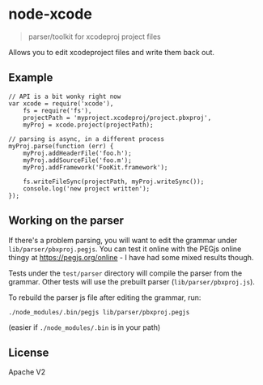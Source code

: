 <!--
#
# Licensed to the Apache Software Foundation (ASF) under one
# or more contributor license agreements.  See the NOTICE file
# distributed with this work for additional information
# regarding copyright ownership.  The ASF licenses this file
# to you under the Apache License, Version 2.0 (the
# "License"); you may not use this file except in compliance
# with the License.  You may obtain a copy of the License at
#
# http://www.apache.org/licenses/LICENSE-2.0
#
# Unless required by applicable law or agreed to in writing,
# software distributed under the License is distributed on an
# "AS IS" BASIS, WITHOUT WARRANTIES OR CONDITIONS OF ANY
#  KIND, either express or implied.  See the License for the
# specific language governing permissions and limitations
# under the License.
#
-->

# node-xcode

> parser/toolkit for xcodeproj project files

Allows you to edit xcodeproject files and write them back out.

## Example

    // API is a bit wonky right now
    var xcode = require('xcode'),
        fs = require('fs'),
        projectPath = 'myproject.xcodeproj/project.pbxproj',
        myProj = xcode.project(projectPath);

    // parsing is async, in a different process
    myProj.parse(function (err) {
        myProj.addHeaderFile('foo.h');
        myProj.addSourceFile('foo.m');
        myProj.addFramework('FooKit.framework');
        
        fs.writeFileSync(projectPath, myProj.writeSync());
        console.log('new project written');
    });

## Working on the parser

If there's a problem parsing, you will want to edit the grammar under
`lib/parser/pbxproj.pegjs`. You can test it online with the PEGjs online thingy
at https://pegjs.org/online - I have had some mixed results though.

Tests under the `test/parser` directory will compile the parser from the
grammar. Other tests will use the prebuilt parser (`lib/parser/pbxproj.js`).

To rebuild the parser js file after editing the grammar, run:

    ./node_modules/.bin/pegjs lib/parser/pbxproj.pegjs

(easier if `./node_modules/.bin` is in your path)

## License

Apache V2
